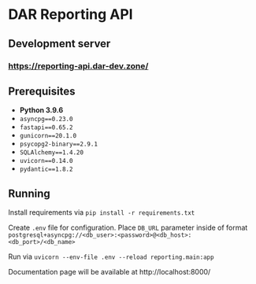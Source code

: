 # DAR Reporting API

## Development server
### https://reporting-api.dar-dev.zone/

## Prerequisites
- **Python 3.9.6**
- `asyncpg==0.23.0`
- `fastapi==0.65.2`
- `gunicorn==20.1.0`
- `psycopg2-binary==2.9.1`
- `SQLAlchemy==1.4.20`
- `uvicorn==0.14.0`
- `pydantic==1.8.2`

## Running

Install requirements via `pip install -r requirements.txt`

Create `.env` file for configuration. Place `DB_URL` parameter inside of format `postgresql+asyncpg://<db_user>:<password>@<db_host>:<db_port>/<db_name>`

Run via `uvicorn --env-file .env --reload reporting.main:app`

Documentation page will be available at http://localhost:8000/